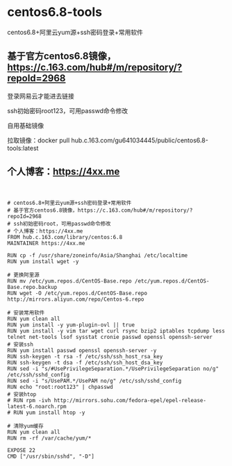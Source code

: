 # centos6.8-tools
centos6.8+阿里云yum源+ssh密码登录+常用软件

## 基于官方centos6.8镜像，https://c.163.com/hub#/m/repository/?repoId=2968
登录网易云才能进去链接

ssh初始密码root123，可用passwd命令修改

自用基础镜像

拉取镜像：docker pull hub.c.163.com/gu641034445/public/centos6.8-tools:latest

## 个人博客：https://4xx.me
 
```
# centos6.8+阿里云yum源+ssh密码登录+常用软件
# 基于官方centos6.8镜像，https://c.163.com/hub#/m/repository/?repoId=2968
# ssh初始密码root，可用passwd命令修改
# 个人博客：https://4xx.me
FROM hub.c.163.com/library/centos:6.8
MAINTAINER https://4xx.me

RUN cp -f /usr/share/zoneinfo/Asia/Shanghai /etc/localtime
RUN yum install wget -y

# 更换阿里源
RUN mv /etc/yum.repos.d/CentOS-Base.repo /etc/yum.repos.d/CentOS-Base.repo.backup
RUN wget -O /etc/yum.repos.d/CentOS-Base.repo http://mirrors.aliyun.com/repo/Centos-6.repo

# 安装常用软件
RUN yum clean all
RUN yum install -y yum-plugin-ovl || true
RUN yum install -y vim tar wget curl rsync bzip2 iptables tcpdump less telnet net-tools lsof sysstat cronie passwd openssl openssh-server
# 安装ssh
RUN yum install passwd openssl openssh-server -y
RUN ssh-keygen -t rsa -f /etc/ssh/ssh_host_rsa_key
RUN ssh-keygen -t dsa -f /etc/ssh/ssh_host_dsa_key
RUN sed -i "s/#UsePrivilegeSeparation.*/UsePrivilegeSeparation no/g" /etc/ssh/sshd_config
RUN sed -i "s/UsePAM.*/UsePAM no/g" /etc/ssh/sshd_config
RUN echo "root:root123" | chpasswd
# 安装htop
# RUN rpm -ivh http://mirrors.sohu.com/fedora-epel/epel-release-latest-6.noarch.rpm
# RUN yum install htop -y

# 清除yum缓存
RUN yum clean all
RUN rm -rf /var/cache/yum/*

EXPOSE 22
CMD ["/usr/sbin/sshd", "-D"]
```

